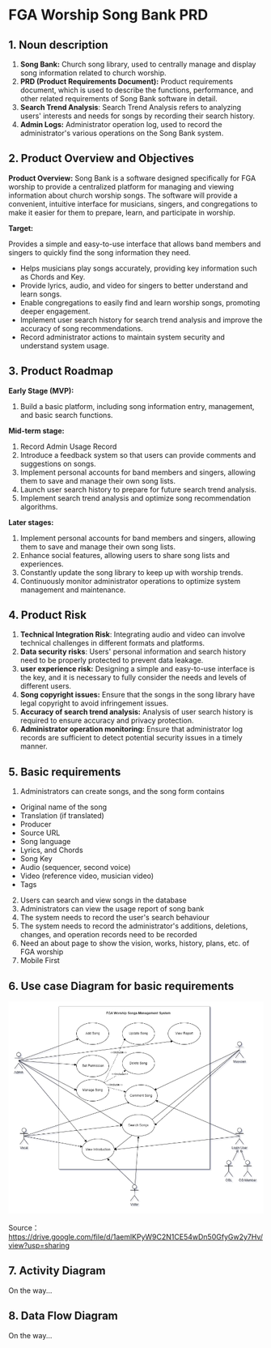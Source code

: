 # FGA Worship Song Bank PRD

## 1. Noun description

1. **Song Bank:** Church song library, used to centrally manage and display song information related to church worship.
2. **PRD (Product Requirements Document):** Product requirements document, which is used to describe the functions, performance, and other related requirements of Song Bank software in detail.
5. **Search Trend Analysis**: Search Trend Analysis refers to analyzing users' interests and needs for songs by recording their search history.
6. **Admin Logs:** Administrator operation log, used to record the administrator's various operations on the Song Bank system.

## 2. Product Overview and Objectives

**Product Overview:** Song Bank is a software designed specifically for FGA worship to provide a centralized platform for managing and viewing information about church worship songs. The software will provide a convenient, intuitive interface for musicians, singers, and congregations to make it easier for them to prepare, learn, and participate in worship.

**Target:**

Provides a simple and easy-to-use interface that allows band members and singers to quickly find the song information they need.

- Helps musicians play songs accurately, providing key information such as Chords and Key.
- Provide lyrics, audio, and video for singers to better understand and learn songs.
- Enable congregations to easily find and learn worship songs, promoting deeper engagement.
- Implement user search history for search trend analysis and improve the accuracy of song recommendations.
- Record administrator actions to maintain system security and understand system usage.

## 3. Product Roadmap

**Early Stage (MVP):**

1. Build a basic platform, including song information entry, management, and basic search functions.

**Mid-term stage:**

1. Record Admin Usage Record
2. Introduce a feedback system so that users can provide comments and suggestions on songs.
3. Implement personal accounts for band members and singers, allowing them to save and manage their own song lists.
4. Launch user search history to prepare for future search trend analysis.
5. Implement search trend analysis and optimize song recommendation algorithms.

**Later stages:**

1. Implement personal accounts for band members and singers, allowing them to save and manage their own song lists.
2. Enhance social features, allowing users to share song lists and experiences.
3. Constantly update the song library to keep up with worship trends.
4. Continuously monitor administrator operations to optimize system management and maintenance.

## 4. Product Risk

1. **Technical Integration Risk**: Integrating audio and video can involve technical challenges in different formats and platforms.
2. **Data security risks**: Users' personal information and search history need to be properly protected to prevent data leakage.
3. **user experience risk:** Designing a simple and easy-to-use interface is the key, and it is necessary to fully consider the needs and levels of different users.
4. **Song copyright issues:** Ensure that the songs in the song library have legal copyright to avoid infringement issues.
5. **Accuracy of search trend analysis:** Analysis of user search history is required to ensure accuracy and privacy protection.
6. **Administrator operation monitoring:** Ensure that administrator log records are sufficient to detect potential security issues in a timely manner.

## 5. Basic requirements

1. Administrators can create songs, and the song form contains

- Original name of the song
- Translation (if translated)
- Producer
- Source URL
- Song language
- Lyrics, and Chords
- Song Key
- Audio (sequencer, second voice)
- Video (reference video, musician video)
- Tags

2. Users can search and view songs in the database
3. Administrators can view the usage report of song bank
4. The system needs to record the user's search behaviour
5. The system needs to record the administrator's additions, deletions, changes, and operation records need to be recorded
6. Need an about page to show the vision, works, history, plans, etc. of FGA worship
7. Mobile First

## 6. Use case Diagram for basic requirements

![FGA Worship Song Bank Use Case Diagram drawio](https://github.com/fgacyc/song-bank/blob/main/image/FGA_Song_Bank_Use_Case_Diagram.png?raw=true)


Source：https://drive.google.com/file/d/1aemlKPyW9C2N1CE54wDn50GfyGw2y7Hv/view?usp=sharing

## 7. Activity Diagram

On the way...

## 8. Data Flow Diagram

On the way...
